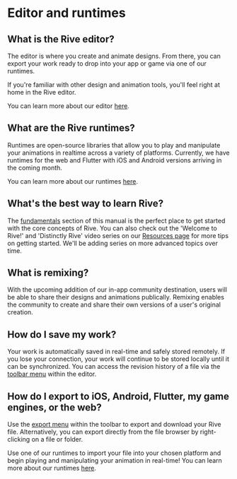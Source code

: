 # Editor and runtimes

## What is the Rive editor?

The editor is where you create and animate designs. From there, you can export your work ready to drop into your app or game via one of our runtimes.

If you're familiar with other design and animation tools, you'll feel right at home in the Rive editor.

You can learn more about our editor [here](../../editor/fundamentals/). 

## What are the Rive runtimes?

Runtimes are open-source libraries that allow you to play and manipulate your animations in realtime across a variety of platforms. Currently, we have runtimes for the web and Flutter with iOS and Android versions arriving in the coming month. 

You can learn more about our runtimes [here](../../runtimes/downloads.md).

## What's the best way to learn Rive?

The [fundamentals](../../editor/fundamentals/) section of this manual is the perfect place to get started with the core concepts of Rive. You can also check out the 'Welcome to Rive!' and 'Distinctly Rive' video series on our [Resources page](https://rive.app/resources) for more tips on getting started. We'll be adding series on more advanced topics over time.

## What is remixing?

With the upcoming addition of our in-app community destination, users will be able to share their designs and animations publically. Remixing enables the community to create and share their own versions of a user's original creation.

## How do I save my work?

Your work is automatically saved in real-time and safely stored remotely. If you lose your connection, your work will continue to be stored locally until it can be synchronized. You can access the revision history of a file via the [toolbar menu](../../editor/fundamentals/interface-overview/#toolbar) within the editor. 

## How do I export to iOS, Android, Flutter, my game engines, or the web?

Use the [export menu](../../editor/fundamentals/interface-overview/#toolbar) within the toolbar to export and download your Rive file. Alternatively, you can export directly from the file browser by right-clicking on a file or folder.

Use one of our runtimes to import your file into your chosen platform and begin playing and manipulating your animation in real-time! You can learn more about our runtimes [here](../../runtimes/downloads.md).





